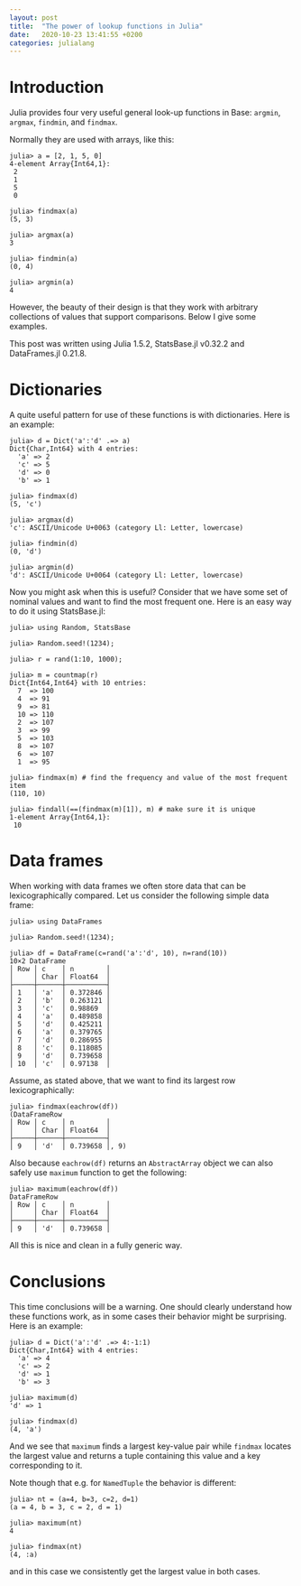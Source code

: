 ```yaml
---
layout: post
title:  "The power of lookup functions in Julia"
date:   2020-10-23 13:41:55 +0200
categories: julialang
---
```


# Introduction

Julia provides four very useful general look-up functions in Base:
`argmin`, `argmax`, `findmin`, and `findmax`.

Normally they are used with arrays, like this:
```
julia> a = [2, 1, 5, 0]
4-element Array{Int64,1}:
 2
 1
 5
 0

julia> findmax(a)
(5, 3)

julia> argmax(a)
3

julia> findmin(a)
(0, 4)

julia> argmin(a)
4
```

However, the beauty of their design is that they work with arbitrary collections
of values that support comparisons. Below I give some examples.

This post was written using Julia 1.5.2, StatsBase.jl v0.32.2 and
DataFrames.jl 0.21.8.

# Dictionaries

A quite useful pattern for use of these functions is with dictionaries. Here
is an example:
```
julia> d = Dict('a':'d' .=> a)
Dict{Char,Int64} with 4 entries:
  'a' => 2
  'c' => 5
  'd' => 0
  'b' => 1

julia> findmax(d)
(5, 'c')

julia> argmax(d)
'c': ASCII/Unicode U+0063 (category Ll: Letter, lowercase)

julia> findmin(d)
(0, 'd')

julia> argmin(d)
'd': ASCII/Unicode U+0064 (category Ll: Letter, lowercase)
```

Now you might ask when this is useful? Consider that we have some set of
nominal values and want to find the most frequent one. Here is an easy way to
do it using StatsBase.jl:
```
julia> using Random, StatsBase

julia> Random.seed!(1234);

julia> r = rand(1:10, 1000);

julia> m = countmap(r)
Dict{Int64,Int64} with 10 entries:
  7  => 100
  4  => 91
  9  => 81
  10 => 110
  2  => 107
  3  => 99
  5  => 103
  8  => 107
  6  => 107
  1  => 95

julia> findmax(m) # find the frequency and value of the most frequent item
(110, 10)

julia> findall(==(findmax(m)[1]), m) # make sure it is unique
1-element Array{Int64,1}:
 10
```

# Data frames

When working with data frames we often store data that can be lexicographically
compared. Let us consider the following simple data frame:

```
julia> using DataFrames

julia> Random.seed!(1234);

julia> df = DataFrame(c=rand('a':'d', 10), n=rand(10))
10×2 DataFrame
│ Row │ c    │ n        │
│     │ Char │ Float64  │
├─────┼──────┼──────────┤
│ 1   │ 'a'  │ 0.372846 │
│ 2   │ 'b'  │ 0.263121 │
│ 3   │ 'c'  │ 0.98869  │
│ 4   │ 'a'  │ 0.489858 │
│ 5   │ 'd'  │ 0.425211 │
│ 6   │ 'a'  │ 0.379765 │
│ 7   │ 'd'  │ 0.286955 │
│ 8   │ 'c'  │ 0.118085 │
│ 9   │ 'd'  │ 0.739658 │
│ 10  │ 'c'  │ 0.97138  │
```

Assume, as stated above, that we want to find its largest row lexicographically:
```
julia> findmax(eachrow(df))
(DataFrameRow
│ Row │ c    │ n        │
│     │ Char │ Float64  │
├─────┼──────┼──────────┤
│ 9   │ 'd'  │ 0.739658 │, 9)
```

Also because `eachrow(df)` returns an `AbstractArray` object we can also safely
use `maximum` function to get the following:

```
julia> maximum(eachrow(df))
DataFrameRow
│ Row │ c    │ n        │
│     │ Char │ Float64  │
├─────┼──────┼──────────┤
│ 9   │ 'd'  │ 0.739658 │
```

All this is nice and clean in a fully generic way.

# Conclusions

This time conclusions will be a warning. One should clearly understand how these
functions work, as in some cases their behavior might be surprising. Here
is an example:
```
julia> d = Dict('a':'d' .=> 4:-1:1)
Dict{Char,Int64} with 4 entries:
  'a' => 4
  'c' => 2
  'd' => 1
  'b' => 3

julia> maximum(d)
'd' => 1

julia> findmax(d)
(4, 'a')
```
And we see that `maximum` finds a largest key-value pair while `findmax`
locates the largest value and returns a tuple containing this value
and a key corresponding to it.

Note though that e.g. for `NamedTuple` the behavior is different:
```
julia> nt = (a=4, b=3, c=2, d=1)
(a = 4, b = 3, c = 2, d = 1)

julia> maximum(nt)
4

julia> findmax(nt)
(4, :a)
```
and in this case we consistently get the largest value in both cases.
